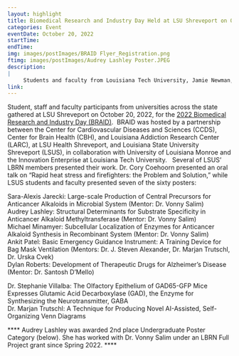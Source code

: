 ```yaml
---
layout: highlight
title: Biomedical Research and Industry Day Held at LSU Shreveport on October 20, 2022
categories: Event
eventDate: October 20, 2022
startTime:
endTime:
img: images/postImages/BRAID Flyer_Registration.png
ftimg: images/postImages/Audrey Lashley Poster.JPEG
description:
|
     Students and faculty from Louisiana Tech University, Jamie Newman, and Grambling State University, Paul Kim, partnered to monitor SARS-CoV-2 in local wastewater.  The recent publication in PLoS One represents the work of undergraduates at these PUI campuses and critical work in an area of community health thanks to support of the Lincoln Parish institutions, the LBRN, and the Rockefeller Foundation.
link: 
---
```

Student, staff and faculty participants from universities across the state gathered at LSU Shreveport on October 20, 2022, for the [2022 Biomedical Research and Industry Day (BRAID)][1].  BRAID was hosted by a partnership between the Center for Cardiovascular Diseases and Sciences (CCDS), Center for Brain Health (CBH), and Louisiana Addiction Research Center (LARC), at LSU Health Shreveport, and Louisiana State University Shreveport (LSUS), in collaboration with University of Louisiana Monroe and the Innovation Enterprise at Louisiana Tech University.
 
Several of LSUS’ LBRN members presented their work. Dr. Cory Coehoorn presented an oral talk on “Rapid heat stress and firefighters: the Problem and Solution,” while LSUS students and faculty presented seven of the sixty posters:

Sara-Alexis Jarecki: Large-scale Production of Central Precursors for Anticancer Alkaloids in Microbial System (Mentor: Dr. Vonny Salim)  
Audrey Lashley: Structural Determinants for Substrate Specificity in Anticancer Alkaloid Methyltransferase (Mentor: Dr. Vonny Salim)  
Michael Minamyer: Subcellular Localization of Enzymes for Anticancer Alkaloid Synthesis in Recombinant System (Mentor: Dr. Vonny Salim)  
Ankit Patel: Basic Emergency Guidance Instrument: A Training Device for Bag Mask Ventilation (Mentors: Dr. J. Steven Alexander, Dr. Marjan Trutschl, Dr. Urska Cvek)  
Dylan Roberts: Development of Therapeutic Drugs for Alzheimer’s Disease (Mentor: Dr. Santosh D’Mello)  

Dr. Stephanie Villalba: The Olfactory Epithelium of GAD65-GFP Mice Expresses Glutamic Acid Decarboxylase (GAD), the Enzyme for Synthesizing the Neurotransmitter, GABA  
Dr. Marjan Trutschl: A Technique for Producing Novel AI-Assisted, Self-Organizing Venn Diagrams

**** Audrey Lashley was awarded 2nd place Undergraduate Poster Category (below). She has worked with Dr. Vonny Salim under an LBRN Full Project grant since Spring 2022.  ****

[1]: https://lbrn.lsu.edu/downloads/2022_BRAID_Flyer_Registration.pdf
